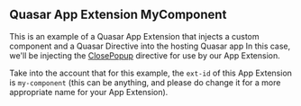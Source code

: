 ## Quasar App Extension MyComponent

This is an example of a Quasar App Extension that injects a custom component and a Quasar Directive into the hosting Quasar app In this case, we'll be injecting the [ClosePopup](https://quasar.dev/vue-directives/close-popup) directive for use by our App Extension.

Take into the account that for this example, the `ext-id` of this App Extension is `my-component` (this can be anything, and please do change it for a more appropriate name for your App Extension).

